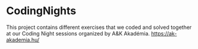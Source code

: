 # CodingNights
This project contains different exercises that we coded and solved together at our Coding Night sessions organized by A&K Akadémia.
https://ak-akademia.hu/
